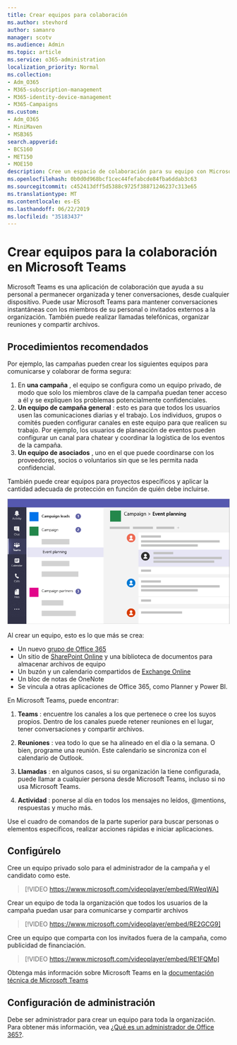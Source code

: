 ```yaml
---
title: Crear equipos para colaboración
ms.author: stevhord
author: samanro
manager: scotv
ms.audience: Admin
ms.topic: article
ms.service: o365-administration
localization_priority: Normal
ms.collection:
- Adm_O365
- M365-subscription-management
- M365-identity-device-management
- M365-Campaigns
ms.custom:
- Adm_O365
- MiniMaven
- MSB365
search.appverid:
- BCS160
- MET150
- MOE150
description: Cree un espacio de colaboración para su equipo con Microsoft Teams.
ms.openlocfilehash: 0b0d0d968bcf1cec44fefabcde84fba6ddab3c63
ms.sourcegitcommit: c452413dff5d5388c9725f38871246237c313e65
ms.translationtype: MT
ms.contentlocale: es-ES
ms.lasthandoff: 06/22/2019
ms.locfileid: "35183437"
---
```

# <a name="create-teams-for-collaboration-in-microsoft-teams"></a>Crear equipos para la colaboración en Microsoft Teams

Microsoft Teams es una aplicación de colaboración que ayuda a su personal a permanecer organizada y tener conversaciones, desde cualquier dispositivo. Puede usar Microsoft Teams para mantener conversaciones instantáneas con los miembros de su personal o invitados externos a la organización. También puede realizar llamadas telefónicas, organizar reuniones y compartir archivos.

## <a name="best-practices"></a>Procedimientos recomendados

Por ejemplo, las campañas pueden crear los siguientes equipos para comunicarse y colaborar de forma segura:

1. En **una campaña** , el equipo se configura como un equipo privado, de modo que solo los miembros clave de la campaña puedan tener acceso a él y se expliquen los problemas potencialmente confidenciales.
2. **Un equipo de campaña general** : esto es para que todos los usuarios usen las comunicaciones diarias y el trabajo. Los individuos, grupos o comités pueden configurar canales en este equipo para que realicen su trabajo. Por ejemplo, los usuarios de planeación de eventos pueden configurar un canal para chatear y coordinar la logística de los eventos de la campaña.
3. **Un equipo de asociados** , uno en el que puede coordinarse con los proveedores, socios o voluntarios sin que se les permita nada confidencial.

También puede crear equipos para proyectos específicos y aplicar la cantidad adecuada de protección en función de quién debe incluirse. 

![Diagrama de una ventana de Microsoft Teams con tres equipos distintos para permitir la colaboración y comunicación segura](media/m365-democracy-teams-collab.png)

Al crear un equipo, esto es lo que más se crea:

- Un nuevo [grupo de Office 365](https://docs.microsoft.com/en-us/MicrosoftTeams/office-365-groups)
- Un sitio de [SharePoint Online](https://docs.microsoft.com/en-us/MicrosoftTeams/sharepoint-onedrive-interact) y una biblioteca de documentos para almacenar archivos de equipo
- Un buzón y un calendario compartidos de [Exchange Online](https://docs.microsoft.com/en-us/MicrosoftTeams/exchange-teams-interact)
- Un bloc de notas de OneNote
- Se vincula a otras aplicaciones de Office 365, como Planner y Power BI.

En Microsoft Teams, puede encontrar:
1. **Teams** : encuentre los canales a los que pertenece o cree los suyos propios. Dentro de los canales puede retener reuniones en el lugar, tener conversaciones y compartir archivos.

2. **Reuniones** : vea todo lo que se ha alineado en el día o la semana. O bien, programe una reunión. Este calendario se sincroniza con el calendario de Outlook.
 
3. **Llamadas** : en algunos casos, si su organización la tiene configurada, puede llamar a cualquier persona desde Microsoft Teams, incluso si no usa Microsoft Teams.

4. **Actividad** : ponerse al día en todos los mensajes no leídos, @mentions, respuestas y mucho más. 

Use el cuadro de comandos de la parte superior para buscar personas o elementos específicos, realizar acciones rápidas e iniciar aplicaciones.


## <a name="set-it-up"></a>Configúrelo


Cree un equipo privado solo para el administrador de la campaña y el candidato como este. 

> [!VIDEO https://www.microsoft.com/videoplayer/embed/RWeqWA]

Crear un equipo de toda la organización que todos los usuarios de la campaña puedan usar para comunicarse y compartir archivos

> [!VIDEO https://www.microsoft.com/videoplayer/embed/RE2GCG9]

Cree un equipo que comparta con los invitados fuera de la campaña, como publicidad de financiación.

> [!VIDEO https://www.microsoft.com/videoplayer/embed/RE1FQMp]

Obtenga más información sobre Microsoft Teams en la [documentación técnica de Microsoft Teams](https://docs.microsoft.com/en-us/microsoftteams/microsoft-teams)

## <a name="admin-settings"></a>Configuración de administración

Debe ser administrador para crear un equipo para toda la organización. Para obtener más información, vea [¿Qué es un administrador de Office 365?](https://support.office.com/en-us/article/what-is-an-admin-e123627e-4892-4461-b9aa-1b6d57a5cfa4?ui=en-US&rs=en-US&ad=US).
  